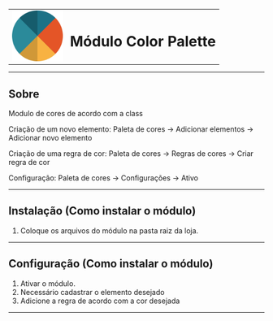 <table>
    <tr>
        <td>
            <img src="./.github/assets/img/logo.png" width="100px">
        </td>
        <td>
            <h1 style="font-weight:bold">Módulo Color Palette</h1>
        </td>
    </tr>
</table>

---

## Sobre
Modulo de cores de acordo com a class 

Criação de um novo elemento:
Paleta de cores -> Adicionar elementos -> Adicionar novo elemento

Criação de uma regra de cor:
Paleta de cores -> Regras de cores -> Criar regra de cor

Configuração:
Paleta de cores -> Configurações -> Ativo

---

## Instalação (Como instalar o módulo)

1. Coloque os arquivos do módulo na pasta raiz da loja.

---

## Configuração (Como instalar o módulo)

1. Ativar o módulo.
2. Necessário cadastrar o elemento desejado
3. Adicione a regra de acordo com a cor desejada
---
